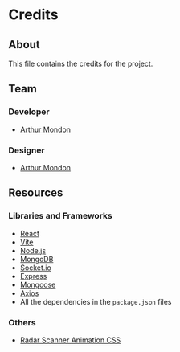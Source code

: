 # Credits
## About
This file contains the credits for the project.

## Team
### Developer
- [Arthur Mondon](https://mondon.pro/)

### Designer
- [Arthur Mondon](https://mondon.pro/)

## Resources

### Libraries and Frameworks
- [React](https://reactjs.org/)
- [Vite](https://vitejs.dev/)
- [Node.js](https://nodejs.org/)
- [MongoDB](https://www.mongodb.com/)
- [Socket.io](https://socket.io/)
- [Express](https://expressjs.com/)
- [Mongoose](https://mongoosejs.com/)
- [Axios](https://axios-http.com/)
- All the dependencies in the `package.json` files

### Others
- [Radar Scanner Animation CSS](https://csswolf.com/radar-scanner-animation-effect-in-css-no-js/)
